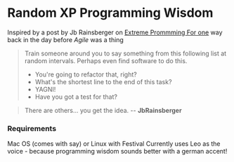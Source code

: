 # Random XP Programming Wisdom #

Inspired by a post by Jb Rainsberger on [Extreme Prommming For one](http://c2.com/cgi/wiki?ExtremeProgrammingForOne) way back in the day before *Agile* was a thing

> Train someone around you to say something from this following list at random intervals. Perhaps even find software to do this.
> - You're going to refactor that, right?
> - What's the shortest line to the end of this task?
> - YAGNI!
> - Have you got a test for that?

> There are others... you get the idea. -- **JbRainsberger**

### Requirements

Mac OS (comes with say) or Linux with Festival
Currently uses Leo as the voice - because programming wisdom sounds better with a german accent!
